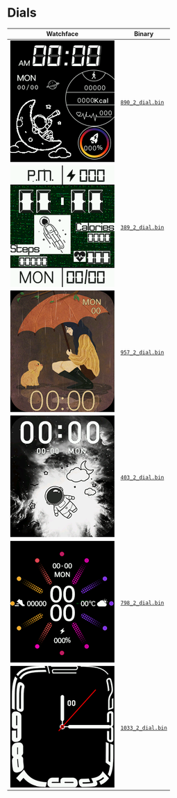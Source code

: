 # Dials 

 | Watchface | Binary |  
 | -- | -- |  
 | ![watchface](890_2_dial.png?raw=true "watchface") | [`890_2_dial.bin`](890_2_dial.bin) |  
 | ![watchface](389_2_dial.png?raw=true "watchface") | [`389_2_dial.bin`](raw/main/dials/others/389_2_dial.bin) |  
 | ![watchface](957_2_dial.png?raw=true "watchface") | [`957_2_dial.bin`](raw/main/dials/others/957_2_dial.bin) |  
 | ![watchface](403_2_dial.png?raw=true "watchface") | [`403_2_dial.bin`](raw/main/dials/others/403_2_dial.bin) |  
 | ![watchface](798_2_dial.png?raw=true "watchface") | [`798_2_dial.bin`](raw/main/dials/others/798_2_dial.bin) |  
 | ![watchface](1033_2_dial.png?raw=true "watchface") | [`1033_2_dial.bin`](raw/main/dials/others/1033_2_dial.bin) |  
